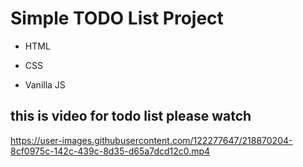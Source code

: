 # Simple TODO List Project 

- HTML
* CSS
+ Vanilla JS



## this is video for todo list please watch





https://user-images.githubusercontent.com/122277647/218870204-8cf0975c-142c-439c-8d35-d65a7dcd12c0.mp4


